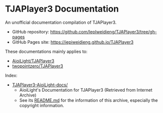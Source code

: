 # TJAPlayer3 Documentation

An unofficial documentation compilation of TJAPlayer3.

* GitHub repository: <https://github.com/IepIweidieng/TJAPlayer3/tree/gh-pages>
* GitHub Pages site: <https://iepiweidieng.github.io/TJAPlayer3>

These documentations mainly applies to:

* [AioiLight/TJAPlayer3](<https://github.com/AioiLight/TJAPlayer3>)
* [twopointzero/TJAPlayer3](<https://github.com/twopointzero/TJAPlayer3>)

Index:

* [TJAPlayer3-AioiLight-docs/](./TJAPlayer3-AioiLight-docs/)
  * AioiLight's Documentation for TJAPlayer3 (Retrieved from Internet Archive)
  * See its [README.md](https://github.com/IepIweidieng/TJAPlayer3/blob/gh-pages/TJAPlayer3-AioiLight-docs/README.md) for the information of this archive, especially the copyright information.
